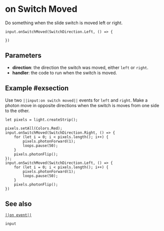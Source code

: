 # on Switch Moved

Do something when the slide switch is moved left or right.

```sig
input.onSwitchMoved(SwitchDirection.Left, () => {

})
```
## Parameters

* **direction**: the direction the switch was moved, either `left` or `right`.
* **handler**: the code to run when the switch is moved.

## Example #exsection

Use two ``||input:on switch moved||`` events for `left` and `right`. Make a photon move in opposite directions
when the switch is moves from one side to the other.

```blocks
let pixels = light.createStrip();

pixels.setAll(Colors.Red);
input.onSwitchMoved(SwitchDirection.Right, () => {
    for (let i = 0; i < pixels.length(); i++) {
        pixels.photonForward(1);
        loops.pause(50);
    }
    pixels.photonFlip();
});
input.onSwitchMoved(SwitchDirection.Left, () => {
    for (let i = 0; i < pixels.length(); i++) {
        pixels.photonForward(1);
        loops.pause(50);
    }
    pixels.photonFlip();
})
```

## See also

[``||on event||``](/reference/input/button/on-event)

```package
input
```